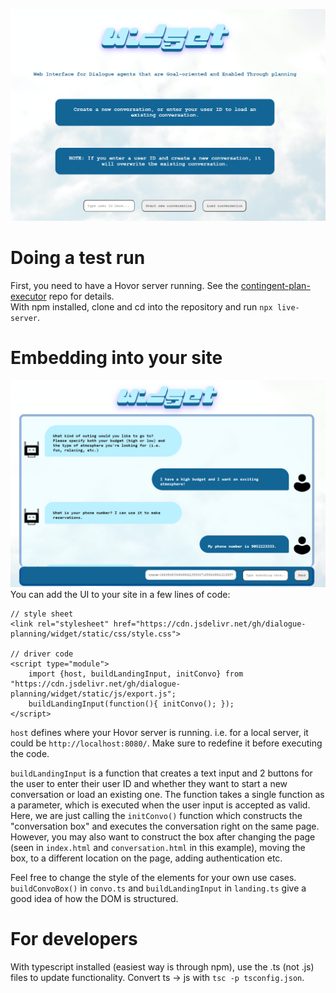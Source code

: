 ![landing](widget_landing.png) 

# Doing a test run
First, you need to have a Hovor server running. See the [contingent-plan-executor](https://github.com/dialogue-planning/contingent-plan-executor) repo for details.  
With npm installed, clone and cd into the repository and run `npx live-server`.  

# Embedding into your site
![chat](widget_chat.png)
You can add the UI to your site in a few lines of code:

```
// style sheet
<link rel="stylesheet" href="https://cdn.jsdelivr.net/gh/dialogue-planning/widget/static/css/style.css">

// driver code
<script type="module">
    import {host, buildLandingInput, initConvo} from "https://cdn.jsdelivr.net/gh/dialogue-planning/widget/static/js/export.js";
    buildLandingInput(function(){ initConvo(); });
</script>
```


`host` defines where your Hovor server is running. i.e. for a local server, it could be `http://localhost:8080/`. Make sure to redefine it before executing the code.  

`buildLandingInput` is a function that creates a text input and 2 buttons for the user to enter their user ID and whether they want to start a new conversation or load an existing one. The function takes a single function as a parameter, which is executed when the user input is accepted as valid. Here, we are just calling the `initConvo()` function which constructs the "conversation box" and executes the conversation right on the same page. However, you may also want to construct the box after changing the page (seen in `index.html` and `conversation.html` in this example), moving the box, to a different location on the page, adding authentication etc.  

Feel free to change the style of the elements for your own use cases. `buildConvoBox()` in `convo.ts` and `buildLandingInput` in `landing.ts` give a good idea of how the DOM is structured.

# For developers
With typescript installed (easiest way is through npm), use the .ts (not .js) files to update functionality. Convert ts -> js with `tsc -p tsconfig.json`.